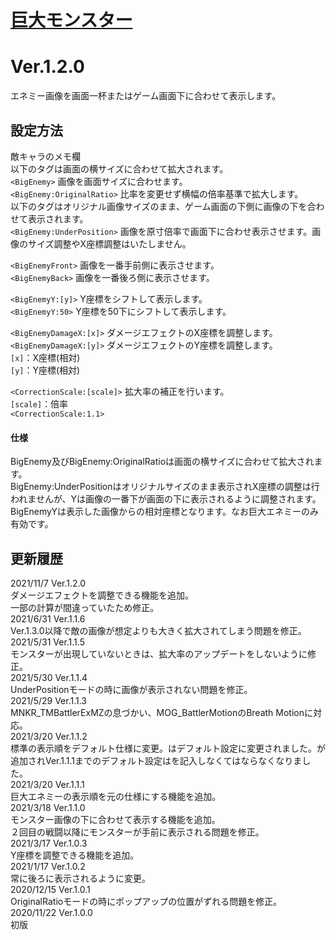 # [巨大モンスター](https://raw.githubusercontent.com/nuun888/MZ/master/NUUN_BigEnemy.js)
# Ver.1.2.0

エネミー画像を画面一杯またはゲーム画面下に合わせて表示します。

## 設定方法
敵キャラのメモ欄  
以下のタグは画面の横サイズに合わせて拡大されます。  
`<BigEnemy>` 画像を画面サイズに合わせます。  
`<BigEnemy:OriginalRatio>` 比率を変更せず横幅の倍率基準で拡大します。  
以下のタグはオリジナル画像サイズのまま、ゲーム画面の下側に画像の下を合わせて表示されます。    
`<BigEnemy:UnderPosition>` 画像を原寸倍率で画面下に合わせ表示させます。画像のサイズ調整やX座標調整はいたしません。  

`<BigEnemyFront>` 画像を一番手前側に表示させます。  
`<BigEnemyBack>` 画像を一番後ろ側に表示させます。  

`<BigEnemyY:[y]>` Y座標をシフトして表示します。  
`<BigEnemyY:50>` Y座標を50下にシフトして表示します。  

`<BigEnemyDamageX:[x]>` ダメージエフェクトのX座標を調整します。  
`<BigEnemyDamageX:[y]>` ダメージエフェクトのY座標を調整します。  
`[x]`：X座標(相対)  
`[y]`：Y座標(相対)  

`<CorrectionScale:[scale]>` 拡大率の補正を行います。  
`[scale]`：倍率  
`<CorrectionScale:1.1>`  

#### 仕様
BigEnemy及びBigEnemy:OriginalRatioは画面の横サイズに合わせて拡大されます。  
BigEnemy:UnderPositionはオリジナルサイズのまま表示されX座標の調整は行われませんが、Yは画像の一番下が画面の下に表示されるように調整されます。  
BigEnemyYは表示した画像からの相対座標となります。なお巨大エネミーのみ有効です。  

## 更新履歴
2021/11/7 Ver.1.2.0  
ダメージエフェクトを調整できる機能を追加。  
一部の計算が間違っていたため修正。  
2021/6/31 Ver.1.1.6  
Ver.1.3.0以降で敵の画像が想定よりも大きく拡大されてしまう問題を修正。  
2021/5/31 Ver.1.1.5  
モンスターが出現していないときは、拡大率のアップデートをしないように修正。  
2021/5/30 Ver.1.1.4  
UnderPositionモードの時に画像が表示されない問題を修正。  
2021/5/29 Ver.1.1.3  
MNKR_TMBattlerExMZの息づかい、MOG_BattlerMotionのBreath Motionに対応。  
2021/3/20 Ver.1.1.2  
標準の表示順をデフォルト仕様に変更。<BigEnemyNormal>はデフォルト設定に変更されました。<BigEnemyBack>が追加されVer.1.1.1までのデフォルト設定は<BigEnemyBack>を記入しなくてはならなくなりました。  
2021/3/20 Ver.1.1.1  
巨大エネミーの表示順を元の仕様にする機能を追加。  
2021/3/18 Ver.1.1.0  
モンスター画像の下に合わせて表示する機能を追加。  
２回目の戦闘以降にモンスターが手前に表示される問題を修正。  
2021/3/17 Ver.1.0.3  
Y座標を調整できる機能を追加。  
2021/1/17 Ver.1.0.2  
常に後ろに表示されるように変更。  
2020/12/15 Ver.1.0.1  
OriginalRatioモードの時にポップアップの位置がずれる問題を修正。  
2020/11/22 Ver.1.0.0  
初版  
